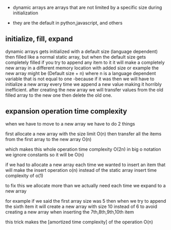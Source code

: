 - dynamic arrays are arrays that are not limited by a specific size during initialization 

- they are the default in python,javascript, and others

## initialize, fill, expand

dynamic arrays gets initialized with a default size (language dependent) then filled like a normal static array, but when the default size gets completely filled if you try to append any item to it it will make a completely new array in a different  memory location with added size or example the new array might be (Default size + n) where n is a language dependent variable that is not equal to one -because if it was then we will have to initialize a new array every time we append a new value making it horribly inefficient. after creating the new array we will transfer values from the old filled array to the new one then delete the old one.


## expansion operation time complexity

when we have to move to a new array we have to do 2 things

first allocate a new array with the size limit O(n)
then transfer all the items from the first array to the new array O(n)

which makes this whole operation time complexity O(2n)
in big o notation we ignore constants so it will be 
O(n)

if we had to allocate a new array each time we wanted to insert an item that will make the insert operation o(n) instead of the static array insert time complexity of o(1) 

to fix this we allocate more than we actually need each time we expand to a new array 

for example if we said the first array size was 5 then when we try to append the sixth item it will create a new array with size 10 instead of 6 to avoid creating a new array when inserting the 7th,8th,9th,10th item 

this trick makes the [amortized time complexity]  of the operation O(n) 